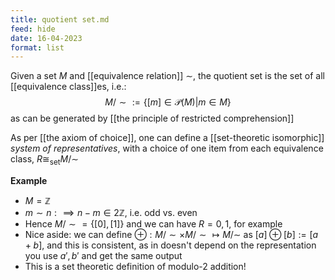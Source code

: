 ```yaml
---
title: quotient set.md
feed: hide
date: 16-04-2023
format: list
---
```



Given a set $M$ and [[equivalence relation]] $\sim$, the quotient set is the set of all [[equivalence class]]es, i.e.: $$M/\sim := \{[m] \in \mathcal P(M) | m\in M\}$$as can be generated by [[the principle of restricted comprehension]]

As per [[the axiom of choice]], one can define a [[set-theoretic isomorphic]] *system of representatives*, with a choice of one item from each equivalence class, $R\cong_\text{set}M/\sim$

**Example**
- $M = \mathbb Z$
- $m\sim n:\implies n-m\in 2\mathbb Z$, i.e. odd vs. even
- Hence $M/\sim = \{[0], [1]\}$ and we can have $R = {0, 1}$, for example
- Nice aside: we can define  $\oplus: M/\sim \times M/\sim \mapsto M/\sim$ as $[a]\oplus[b] := [a+b]$, and this is consistent, as in doesn't depend on the representation you use $a', b'$ and get the same output
- This is a set theoretic definition of modulo-2 addition!

